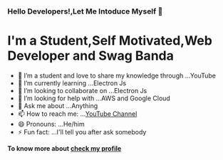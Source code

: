 ### Hello Developers!,Let Me Intoduce Myself 👋

<h1>I'm a Student,Self Motivated,Web Developer and Swag Banda</h1> 

- 🔭 I’m a student and love to share my knowledge through ...YouTube
- 🌱 I’m currently learning ...Electron Js
- 👯 I’m looking to collaborate on ...Electron Js
- 🤔 I’m looking for help with ...AWS and Google Cloud
- 💬 Ask me about ...Anything
- 📫 How to reach me: ...[YouTube Channel](https://www.youtube.com/channel/UCfFvyabq1XPMd6w-5YSA57Q)
- 😄 Pronouns: ...He/him
- ⚡ Fun fact: ...I'll tell you after ask somebody
<p><b>To know more about <a href='#'>check my profile</a></b></p>


